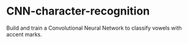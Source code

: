 # CNN-character-recognition
Build and train a Convolutional Neural Network to classify vowels with accent marks.
